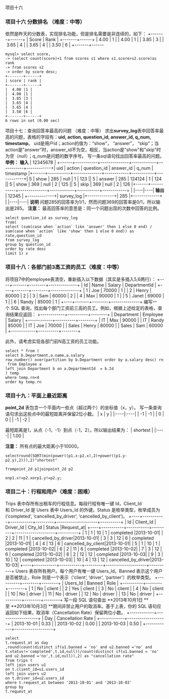 项目十六 
### 项目十六 分数排名  （难度：中等）
依然是昨天的分数表，实现排名功能，但是排名需要是非连续的，如下：
+-------+------+
| Score | Rank |
+-------+------+
| 4.00  | 1    |
| 4.00  | 1    |
| 3.85  | 3    |
| 3.65  | 4    |
| 3.65  | 4    |
| 3.50  | 6    |
+-------+------



    mysql> select score,
    -> (select count(score)+1 from scores s1 where s1.score>s2.score)as rank
    -> from scores s2
    -> order by score desc;
    +-------+------+
    | score | rank |
    +-------+------+
    |  4.00 |1 |
    |  4.00 |1 |
    |  3.85 |3 |
    |  3.65 |4 |
    |  3.65 |4 |
    |  3.50 |6 |
    +-------+------+
    6 rows in set (0.00 sec)



项目十七：查询回答率最高的问题 （难度：中等）
求出**survey_log**表中回答率最高的问题，表格的字段有：**uid, action, question_id, answer_id, q_num, timestamp**。
uid是用户id；action的值为：“show”， “answer”， “skip”；当action是"answer"时，answer_id不为空，相反，当action是"show"和"skip"时为空（null）；q_num是问题的数字序号。
写一条sql语句找出回答率最高的问题。
**举例：**
**输入**
| 12345678 | +------+-----------+--------------+------------+-----------+------------+\| uid  \| action    \| question_id  \| answer_id  \| q_num     \| timestamp  \|+------+-----------+--------------+------------+-----------+------------+\| 5    \| show      \| 285          \| null       \| 1         \| 123        \|\| 5    \| answer    \| 285          \| 124124     \| 1         \| 124        \|\| 5    \| show      \| 369          \| null       \| 2         \| 125        \|\| 5    \| skip      \| 369          \| null       \| 2         \| 126        \|+------+-----------+--------------+------------+-----------+------------+ | 
|----|----|
**输出**
| 12345 | +-------------+\| survey_log  \|+-------------+\|    285      \|+-------------+ | 
|----|----|
**说明**
问题285的回答率为1/1，然而问题369的回答率是0/1，所以输出是285。
**注意：** 最高回答率的意思是：同一个问题出现的次数中回答的比例。



    select question_id as survey_log
    from(
    select (sum(case when `action` like 'answer' then 1 else 0 end) / sum(case when `action` like 'show' then 1 else 0 end)) as rate,question_id
    from survey_log
    group by question_id
    order by rate desc
    limit 1) x
    


### 项目十八：各部门前3高工资的员工（难度：中等）
将项目7中的employee表清空，重新插入以下数据（其实是多插入5,6两行）：
+----+-------+--------+--------------+
| Id | Name  | Salary | DepartmentId |
+----+-------+--------+--------------+
| 1  | Joe   | 70000  | 1            |
| 2  | Henry | 80000  | 2            |
| 3  | Sam   | 60000  | 2            |
| 4  | Max   | 90000  | 1            |
| 5  | Janet | 69000  | 1            |
| 6  | Randy | 85000  | 1            |
+----+-------+--------+--------------+
编写一个 SQL 查询，找出每个部门工资前三高的员工。例如，根据上述给定的表格，查询结果应返回：
+------------+----------+--------+
| Department | Employee | Salary |
+------------+----------+--------+
| IT         | Max      | 90000  |
| IT         | Randy    | 85000  |
| IT         | Joe      | 70000  |
| Sales      | Henry    | 80000  |
| Sales      | Sam      | 60000  |
+------------+----------+--------+

此外，请考虑实现各部门前N高工资的员工功能。

    
    select * from (
    select b.Department,a.name,a.salary
    row_number() over(partition by b.Department order by a.salary desc) rn
     from Employee a 
    left join Department b on a.DepartmentId  = b.Id
    ) temp
    where temp.rn<4 
    order by temp.rn 


### 项目十九：平面上最近距离
**point_2d** 表包含一个平面内一些点（超过两个）的坐标值（x，y）。
写一条查询语句求出这些点中的最短距离并保留2位小数。
| x   | y   | 
|:----|:----|
| -1   | -1   | 
| 0   | 0   | 
| -1   | -2   | 

最短距离是1，从点（-1，-1）到点（-1，2）。所以输出结果为：
| shortest   | 
|:----|
| 1.00   | 

**注意：** 所有点的最大距离小于10000。
    
    selectround(SQRT(min(power((p1.x-p2.x),2)+power((p1.y-p2.y),2))),2)"shortest"
    
    frompoint_2d p1joinpoint_2d p2
    
    onp1.x!=p2.xorp1.y!=p2.y;



### 项目二十：行程和用户（难度：困难）
Trips 表中存所有出租车的行程信息。每段行程有唯一键 Id，Client_Id 和 Driver_Id 是 Users 表中 Users_Id 的外键。Status 是枚举类型，枚举成员为 (‘completed’, ‘cancelled_by_driver’, ‘cancelled_by_client’)。
+----+-----------+-----------+---------+--------------------+----------+
| Id | Client_Id | Driver_Id | City_Id |        Status      |Request_at|
+----+-----------+-----------+---------+--------------------+----------+
| 1  |     1     |    10     |    1    |     completed      |2013-10-01|
| 2  |     2     |    11     |    1    | cancelled_by_driver|2013-10-01|
| 3  |     3     |    12     |    6    |     completed      |2013-10-01|
| 4  |     4     |    13     |    6    | cancelled_by_client|2013-10-01|
| 5  |     1     |    10     |    1    |     completed      |2013-10-02|
| 6  |     2     |    11     |    6    |     completed      |2013-10-02|
| 7  |     3     |    12     |    6    |     completed      |2013-10-02|
| 8  |     2     |    12     |    12   |     completed      |2013-10-03|
| 9  |     3     |    10     |    12   |     completed      |2013-10-03| 
| 10 |     4     |    13     |    12   | cancelled_by_driver|2013-10-03|
+----+-----------+-----------+---------+--------------------+----------+
Users 表存所有用户。每个用户有唯一键 Users_Id。Banned 表示这个用户是否被禁止，Role 则是一个表示（‘client’, ‘driver’, ‘partner’）的枚举类型。
+----------+--------+--------+
| Users_Id | Banned |  Role  |
+----------+--------+--------+
|    1     |   No   | client |
|    2     |   Yes  | client |
|    3     |   No   | client |
|    4     |   No   | client |
|    10    |   No   | driver |
|    11    |   No   | driver |
|    12    |   No   | driver |
|    13    |   No   | driver |
+----------+--------+--------+
写一段 SQL 语句查出 **2013年10月1日 **至 **2013年10月3日 **期间非禁止用户的取消率。基于上表，你的 SQL 语句应返回如下结果，取消率（Cancellation Rate）保留两位小数。
+------------+-------------------+
|     Day    | Cancellation Rate |
+------------+-------------------+
| 2013-10-01 |       0.33        |
| 2013-10-02 |       0.00        |
| 2013-10-03 |       0.50        |
+------------+-------------------+


    
    select
    t.request_at as day
    ,round(count(distinct if(u1.banned = 'no' and u2.banned ='no' and t.status!='completed',t.id,null))/count(distinct if(u1.banned = 'no' and u2.banned ='no',t.id,null)),2) as "cancellation rate"
    from trips t
    left join users u1
    on t.client_id=u1.users_id
    left join users u2
    on t.driver_id=u2.users_id
    where t.request_at between '2013-10-01' and '2013-10-03'
    group by 
    t.request_at